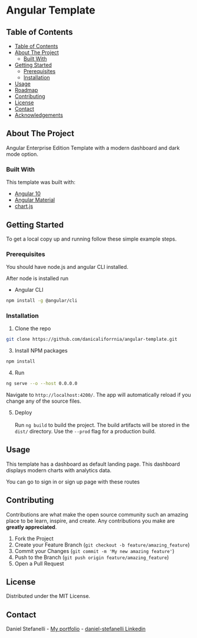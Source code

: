 # Angular Template

<!-- TABLE OF CONTENTS -->
## Table of Contents

- [Table of Contents](#table-of-contents)
- [About The Project](#about-the-project)
  - [Built With](#built-with)
- [Getting Started](#getting-started)
  - [Prerequisites](#prerequisites)
  - [Installation](#installation)
- [Usage](#usage)
- [Roadmap](#roadmap)
- [Contributing](#contributing)
- [License](#license)
- [Contact](#contact)
- [Acknowledgements](#acknowledgements)



<!-- ABOUT THE PROJECT -->
## About The Project

Angular Enterprise Edition Template with a modern dashboard and dark mode option.

### Built With

This template was built with:

* [Angular 10](https://material.angular.io/)
* [Angular Material](https://material.angular.io/)
* [chart.js](https://www.chartjs.org/)

<!-- GETTING STARTED -->
## Getting Started

To get a local copy up and running follow these simple example steps.

### Prerequisites

You should have node.js and angular CLI installed.

After node is installed run 

* Angular CLI
```sh
npm install -g @angular/cli
```

### Installation

1. Clone the repo
```sh
git clone https://github.com/danicaliforrnia/angular-template.git
```
3. Install NPM packages
```sh
npm install
```
4. Run
```sh
ng serve --o --host 0.0.0.0
```

Navigate to `http://localhost:4200/`. The app will automatically reload if you change any of the source files.

5. Deploy
<br><br>
Run `ng build` to build the project. The build artifacts will be stored in the `dist/` directory. Use the `--prod` flag for a production build.

<!-- USAGE EXAMPLES -->
## Usage

This template has a dashboard as default landing page. This dashboard displays modern charts with 
analytics data.

<!--Images here-->

You can go to sign in or sign up page with these routes <!--route here-->

<!-- CONTRIBUTING -->
## Contributing

Contributions are what make the open source community such an amazing place to be learn, inspire, and create. Any contributions you make are **greatly appreciated**.

1. Fork the Project
2. Create your Feature Branch (`git checkout -b feature/amazing_feature`)
3. Commit your Changes (`git commit -m 'My new amazing feature'`)
4. Push to the Branch (`git push origin feature/amazing_feature`)
5. Open a Pull Request

<!-- LICENSE -->
## License

Distributed under the MIT License.

<!-- CONTACT -->
## Contact

Daniel Stefanelli -
[My portfolio](https://www.daniel.stefanelli.h@gmail.com) - 
[daniel-stefanelli Linkedin](https://www.linkedin.com/in/daniel-stefanelli/)
